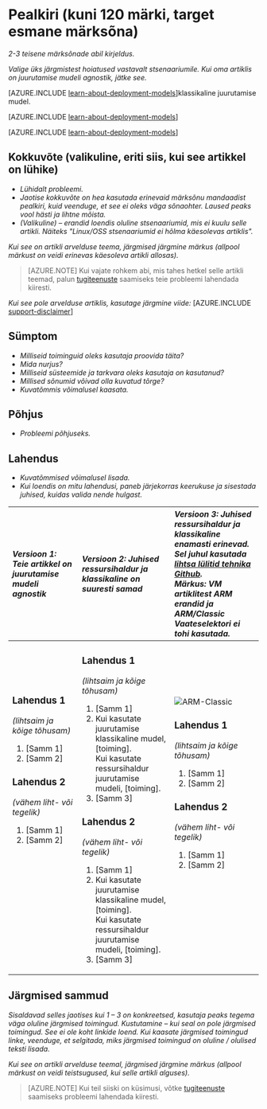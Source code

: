 <properties
   pageTitle="Lehe pealkiri, mis kuvab brauseri menüü ja Otsingu tulemused"
   description="Artikli kirjeldus, mis kuvatakse lehekülgi algus ja kõige otsingutulemuste"
   services="service-name"
   documentationCenter="dev-center-name"
   authors="GitHub-alias-of-only-one-author"
   manager="manager-alias"
   editor=""
   tags="comma-separates-additional-tags-if-required"/>

<tags
   ms.service="required"
   ms.devlang="may be required"
   ms.topic="article"
   ms.tgt_pltfrm="may be required"
   ms.workload="required"
   ms.date="mm/dd/yyyy"
   ms.author="Your MSFT alias or your full email address;semicolon separates two or more"/>

# <a name="title-maximum-120-characters-target-the-primary-keyword"></a>Pealkiri (kuni 120 märki, target esmane märksõna)

_2-3 teisene märksõnade abil kirjeldus._

_Valige üks järgmistest hoiatused vastavalt stsenaariumile. Kui oma artiklis on juurutamise mudeli agnostik, jätke see._

[AZURE.INCLUDE [learn-about-deployment-models](../../includes/learn-about-deployment-models-rm-include.md)]klassikaline juurutamise mudel.

[AZURE.INCLUDE [learn-about-deployment-models](../../includes/learn-about-deployment-models-classic-include.md)]

[AZURE.INCLUDE [learn-about-deployment-models](../../learn-about-deployment-models-both-include.md)]

## <a name="summary-optional-especially-when-the-article-is-short"></a>Kokkuvõte (valikuline, eriti siis, kui see artikkel on lühike)

- _Lühidalt probleemi._
- _Jaotise kokkuvõte on hea kasutada erinevaid märksõnu mandaadist pealkiri, kuid veenduge, et see ei oleks väga sõnaohter. Laused peaks vool hästi ja lihtne mõista._
- _(Valikuline) – erandid loendis oluline stsenaariumid, mis ei kuulu selle artikli. Näiteks "Linux/OSS stsenaariumid ei hõlma käesolevas artiklis"._

_Kui see on artikli arvelduse teema, järgmised järgmine märkus (allpool märkust on veidi erinevas käesoleva artikli allosas)._
> [AZURE.NOTE] Kui vajate rohkem abi, mis tahes hetkel selle artikli teemad, palun [tugiteenuste](https://portal.azure.com/?#blade/Microsoft_Azure_Support/HelpAndSupportBlade) saamiseks teie probleemi lahendada kiiresti.

_Kui see pole arvelduse artiklis, kasutage järgmine viide:_
[AZURE.INCLUDE [support-disclaimer](../../includes/support-disclaimer.md)]

## <a name="symptom"></a>Sümptom

- _Milliseid toiminguid oleks kasutaja proovida täita?_
- _Mida nurjus?_
- _Milliseid süsteemide ja tarkvara oleks kasutaja on kasutanud?_
- _Millised sõnumid võivad olla kuvatud tõrge?_
- _Kuvatõmmis võimalusel kaasata._

## <a name="cause"></a>Põhjus

- _Probleemi põhjuseks._

## <a name="solution"></a>Lahendus

- _Kuvatõmmised võimalusel lisada._
- _Kui loendis on mitu lahendusi, paneb järjekorras keerukuse ja sisestada juhised, kuidas valida nende hulgast._

| <em>Versioon 1: Teie artikkel on juurutamise mudeli agnostik</em> | <em>Versioon 2: Juhised ressursihaldur ja klassikaline on suuresti samad</em> | <em>Versioon 3: Juhised ressursihaldur ja klassikaline enamasti erinevad. <br />Sel juhul kasutada <a href="https://github.com/Azure/azure-content-pr/blob/master/contributor-guide/custom-markdown-extensions.md#simple-selectors">lihtsa lülitid tehnika Github</a>. <br />Märkus: VM artiklitest ARM erandid ja ARM/Classic Vaateselektori ei tohi kasutada.</em> |
|:------------------------------------------------------|:-----------------------------------------------------------|:----------------------------------------------------------------------------------------------------------------------------------------------------------------------------|
| <p><h3>Lahendus 1</h3><em>(lihtsaim ja kõige tõhusam)</em></p><ol><li>[Samm 1]</li><li>[Samm 2]</li></ol><p><h3>Lahendus 2</h3><em>(vähem liht- või tegelik)</em></p><ol><li>[Samm 1]</li><li>[Samm 2]</li></ol><br /><br /><br /><br /><br /><br /><br /><br /> | <p><h3>Lahendus 1</h3><em>(lihtsaim ja kõige tõhusam)</em></p><ol><li>[Samm 1]</li><li>Kui kasutate juurutamise klassikaline mudel, [toiming].<br />Kui kasutate ressursihaldur juurutamise mudeli, [toiming].</li><li>[Samm 3]</li></ol><p><h3>Lahendus 2</h3><em>(vähem liht- või tegelik)</em></p><ol><li>[Samm 1]</li><li>Kui kasutate juurutamise klassikaline mudel, [toiming].<br />Kui kasutate ressursihaldur juurutamise mudeli, [toiming].</li><li>[Samm 3]</li></ol> | <img src="media/markdown-template-for-support-articles-symptom-cause-resolution/rm-classic.png" alt="ARM-Classic"><p><h3>Lahendus 1</h3><em>(lihtsaim ja kõige tõhusam)</em></p><ol><li>[Samm 1]</li><li>[Samm 2]</li></ol><p><h3>Lahendus 2</h3><em>(vähem liht- või tegelik)</em></p><ol><li>[Samm 1]</li><li>[Samm 2]</li></ol><br /><br /><br /><br /> |

## <a name="next-steps"></a>Järgmised sammud
_Sisaldavad selles jaotises kui 1 – 3 on konkreetsed, kasutaja peaks tegema väga oluline järgmised toimingud. Kustutamine – kui seal on pole järgmised toimingud. See ei ole koht linkide loend. Kui kaasate järgmised toimingud linke, veenduge, et selgitada, miks järgmised toimingud on oluline / olulised teksti lisada._

_Kui see on artikli arvelduse teemal, järgmised järgmine märkus (allpool märkust on veidi teistsugused, kui selle artikli alguses)._
> [AZURE.NOTE] Kui teil siiski on küsimusi, võtke [tugiteenuste](https://portal.azure.com/?#blade/Microsoft_Azure_Support/HelpAndSupportBlade) saamiseks probleemi lahendada kiiresti.
